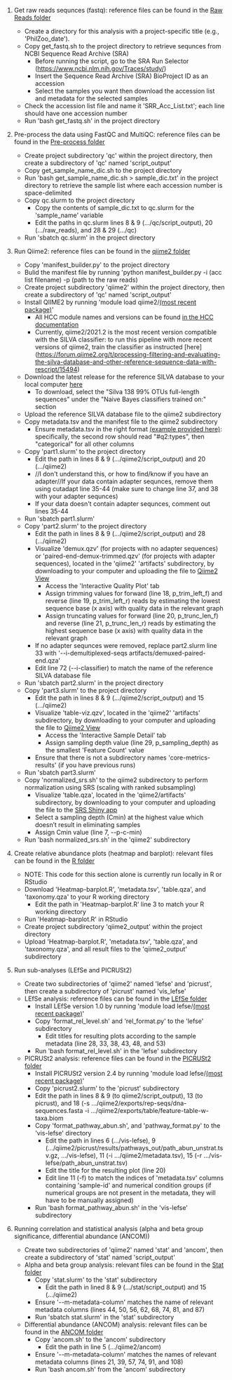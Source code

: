 1. Get raw reads sequnces (fastq): reference files can be found in the [Raw Reads folder](https://github.com/clayton-lab/BugSeq-er/tree/main/Raw%20Reads)
    - Create a directory for this analysis with a project-specific title (e.g., 'PhilZoo_date'). 
    - Copy get_fastq.sh to the project directory to retrieve sequnces from NCBI Sequence Read Archive (SRA)
        * Before running the script, go to the SRA Run Selector (https://www.ncbi.nlm.nih.gov/Traces/study/)
        * Insert the Sequence Read Archive (SRA) BioProject ID as an accession
        * Select the samples you want then download the accession list and metadata for the selected samples
    - Check the accession list file and name it 'SRR_Acc_List.txt'; each line should have one accession number
    - Run 'bash get_fastq.sh' in the project directory

2. Pre-process the data using FastQC and MultiQC: reference files can be found in the [Pre-process folder](https://github.com/clayton-lab/BugSeq-er/tree/main/Pre-process)
    - Create project subdirectory 'qc' within the project directory, then create a subdirectory of 'qc' named 'script_output'
    - Copy get_sample_name_dic.sh to the project directory
    - Run 'bash get_sample_name_dic.sh > sample_dic.txt' in the project directory to retrieve the sample list where each accession number is space-delimited 
    - Copy qc.slurm to the project directory
        * Copy the contents of sample_dic.txt to qc.slurm for the 'sample_name' variable 
        * Edit the paths in qc.slurm lines 8 & 9 (.../qc/script_output), 20 (.../raw_reads), and 28 & 29 (.../qc)
    - Run 'sbatch qc.slurm' in the project directory

3. Run Qiime2: reference files can be found in the [qiime2 folder](https://github.com/clayton-lab/BugSeq-er/tree/main/qiime2)
    - Copy 'manifest_builder.py' to the project directory 
    - Bulid the manifest file by running 'python manifest_builder.py -i (acc list filename) -p (path to the raw reads)
    - Create project subdirectory 'qiime2' within the project directory, then create a subdirectory of 'qc' named 'script_output'
    - Install QIIME2 by running 'module load qiime2/[(most recent package)](https://hcc.unl.edu/docs/applications/modules/available_software_for_crane/)'
        * All HCC module names and versions can be found [in the HCC documentation](https://hcc.unl.edu/docs/applications/modules/available_software_for_crane/)
        * Currently, qiime2/2021.2 is the most recent version compatible with the SILVA classifier: to run this pipeline with more recent versions of qiime2, train the classifier as instructed [here] (https://forum.qiime2.org/t/processing-filtering-and-evaluating-the-silva-database-and-other-reference-sequence-data-with-rescript/15494)
    - Download the latest release for the reference SILVA database to your local computer [here](https://docs.qiime2.org/2020.6/data-resources/#taxonomy-classifiers-for-use-with-q2-feature-classifier)
        * To download, select the "Silva 138 99% OTUs full-length sequences" under the "Naive Bayes classifiers trained on:" section 
    - Upload the reference SILVA database file to the qiime2 subdirectory
    - Copy metadata.tsv and the manifest file to the qiime2 subdirectory
        * Ensure metadata.tsv in the right format [(example provided here)](https://github.com/clayton-lab/BugSeq-er/blob/main/sample_metadata.tsv): specifically, the second row should read "#q2:types", then "categorical" for all other columns
    - Copy 'part1.slurm' to the project directory 
        * Edit the path in lines 8 & 9 (.../qiime2/script_output) and 20 (.../qiime2)
        * //I don't understand this, or how to find/know if you have an adapter//If your data contain adapter sequnces, remove them using cutadapt line 35-44 (make sure to change line 37, and 38 with your adapter sequnces)
        * If your data doesn't contain adapter sequnces, comment out lines 35-44
    - Run 'sbatch part1.slurm'
    - Copy 'part2.slurm' to the project directory
        * Edit the path in lines 8 & 9 (.../qiime2/script_output) and 28 (.../qiime2)
        * Visualize 'demux.qzv' (for projects with no adapter sequences) or 'paired-end-demux-trimmed.qzv' (for projects with adapter sequences), located in the 'qiime2' 'artifacts' subdirectory, by downloading to your computer and uploading the file to [Qiime2 View](https://view.qiime2.org/) 
           - Access the 'Interactive Quality Plot' tab
           - Assign trimming values for forward (line 18, p_trim_left_f) and reverse (line 19, p_trim_left_r) reads by estimating the lowest sequence base (x axis) with quality data in the relevant graph 
           - Assign truncating values for forward (line 20, p_trunc_len_f) and reverse (line 21, p_trunc_len_r) reads by estimating the highest sequence base (x axis) with quality data in the relevant graph
        * If no adapter sequnces were removed, replace part2.slurm line 33 with '--i-demultiplexed-seqs artifacts/demuxed-paired-end.qza'
        * Edit line 72 (--i-classifier) to match the name of the reference SILVA database file
    - Run 'sbatch part2.slurm' in the project directory
    - Copy 'part3.slurm' to the project directory
        * Edit the path in lines 8 & 9 (.../qiime2/script_output) and 15 (.../qiime2)
        * Visualize 'table-viz.qzv', located in the 'qiime2' 'artifacts' subdirectory, by downloading to your computer and uploading the file to [Qiime2 View](https://view.qiime2.org/) 
            - Access the 'Interactive Sample Detail' tab
            - Assign sampling depth value (line 29, p_sampling_depth) as the smallest 'Feature Count' value
        * Ensure that there is not a subdirectory names 'core-metrics-results' (if you have previous runs)
    - Run 'sbatch part3.slurm'
    - Copy 'normalized_srs.sh' to the qiime2 subdirectory to perform normalization using SRS (scaling with ranked subsampling)
        * Visualize 'table.qza', located in the 'qiime2/artifacts' subdirectory, by downloading to your computer and uploading the file to the [SRS Shiny app](https://vitorheidrich.shinyapps.io/srsshinyapp/)
        * Select a sampling depth (Cmin) at the highest value which doesn’t result in eliminating samples
        * Assign Cmin value (line 7, --p-c-min)
    - Run 'bash normalized_srs.sh' in the 'qiime2' subdirectory

4. Create relative abundance plots (heatmap and barplot): relevant files can be found in the [R folder](https://github.com/clayton-lab/BugSeq-er/tree/main/R)
    - NOTE: This code for this section alone is currently run locally in R or RStudio
    - Download 'Heatmap-barplot.R', 'metadata.tsv', 'table.qza', and 'taxonomy.qza' to your R working directory
        * Edit the path in 'Heatmap-barplot.R' line 3 to match your R working directory
    - Run 'Heatmap-barplot.R' in RStudio
    - Create project subdirectory 'qiime2_output' within the project directory
    - Upload 'Heatmap-barplot.R', 'metadata.tsv', 'table.qza', and 'taxonomy.qza', and all result files to the 'qiime2_output' subdirectory

5. Run sub-analyses (LEfSe and PICRUSt2)
    - Create two subdirectories of 'qiime2' named 'lefse' and 'picrust', then create a subdirectory of 'picrust' named 'vis_lefse'
    - LEfSe analysis: reference files can be found in the [LEfSe folder](https://github.com/clayton-lab/BugSeq-er/tree/main/LEfSe)
        * Install LEfSe version 1.0 by running 'module load lefse/[(most recent package)](https://hcc.unl.edu/docs/applications/modules/available_software_for_crane/)'
        * Copy 'format_rel_level.sh' and 'rel_format.py' to the 'lefse' subdirectory
            * Edit titles for resulting plots according to the sample metadata (line 28, 33, 38, 43, 48, and 53)
        * Run 'bash format_rel_level.sh' in the 'lefse' subdirectory
    - PICRUSt2 analysis: reference files can be found in the [PICRUSt2 folder](https://github.com/clayton-lab/BugSeq-er/tree/main/PICRUSt2)
        * Install PICRUSt2 version 2.4 by running 'module load lefse/[(most recent package)](https://hcc.unl.edu/docs/applications/modules/available_software_for_crane/)'
        * Copy 'picrust2.slurm' to the 'picrust' subdirectory
        * Edit the path in lines 8 & 9 (to qiime2/script_output), 13 (to picrust), and 18 (-s .../qiime2/exports/rep-seqs/dna-sequences.fasta -i .../qiime2/exports/table/feature-table-w-taxa.biom
        * Copy 'format_pathway_abun.sh', and 'pathway_format.py' to the 'vis-lefse' directory
            * Edit the path in lines 6 (.../vis-lefse), 9 (.../qiime2/picrust/results/pathways_out/path_abun_unstrat.tsv.gz, .../vis-lefse), 11 (-i .../qiime2/metadata.tsv), 15 (-r .../vis-lefse/path_abun_unstrat.tsv)
            * Edit the title for the resulting plot (line 20)
            * Edit line 11 (-f) to match the indices of 'metadata.tsv' columns containing 'sample-id' and numerical condition groups (if numerical groups are not present in the metadata, they will have to be manually assigned)
        * Run 'bash format_pathway_abun.sh' in the 'vis-lefse' subdirectory
        
6. Running correlation and statistical analysis (alpha and beta group significance, differential abundance (ANCOM))
    - Create two subdirectories of 'qiime2' named 'stat' and 'ancom', then create a subdirectory of 'stat' named 'script_output'
    - Alpha and beta group analysis: relevant files can be found in the [Stat folder](https://github.com/clayton-lab/BugSeq-er/tree/main/Stat)
        * Copy 'stat.slurm' to the 'stat' subdirectory
            * Edit the path in lined 8 & 9 (.../stat/script_output) and 15 (.../qiime2)
        * Ensure '--m-metadata-column' matches the name of relevant metadata columns (lines 44, 50, 56, 62, 68, 74, 81, and 87)
        * Run 'sbatch stat.slurm' in the 'stat' subdirectory
    - Differential abundance (ANCOM) analysis: relevant files can be found in the [ANCOM folder](https://github.com/clayton-lab/BugSeq-er/tree/main/ANCOM)
        * Copy 'ancom.sh' to the 'ancom' subdirectory
            * Edit the path in line 5 (.../qiime2/ancom)
        * Ensure '--m-metadata-column' matches the names of relevant metadata columns (lines 21, 39, 57, 74, 91, and 108)
        * Run 'bash ancom.sh' from the 'ancom' subdirectory
